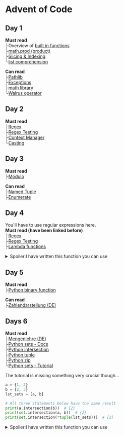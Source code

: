 # Advent of Code
## Day 1
**Must read**  
├Overview of [built in functions](https://docs.python.org/3/library/functions.html)  
├[math.prod (product)](https://docs.python.org/3/library/math.html#math.prod)  
├[Slicing & Indexing](https://towardsdatascience.com/the-basics-of-indexing-and-slicing-python-lists-2d12c90a94cf)  
└[list comprehension](https://www.python-kurs.eu/list_comprehension.php)

**Can read**  
├[Pathlib](https://docs.python.org/3/library/pathlib.html)  
├[Exceptions](https://docs.python.org/3/tutorial/errors.html)  
├[math library](https://docs.python.org/3/library/math.html)  
└[Walrus operator](https://realpython.com/lessons/assignment-expressions/)

## Day 2
**Must read**  
├[Regex](https://docs.python.org/3/howto/regex.html)  
├[Regex Testing](https://regexr.com/)  
├[Context Manager](https://stackabuse.com/python-context-managers/)  
└[Casting](https://www.w3schools.com/python/python_casting.asp)

## Day 3
**Must read**  
├[Modulo](https://www.geeksforgeeks.org/what-is-a-modulo-operator-in-python/)

**Can read**  
├[Named Tuple](https://docs.python.org/3/library/collections.html#collections.namedtuple)  
├[Enumerate](https://docs.python.org/3/library/functions.html?highlight=enumerate#enumerate)

## Day 4
You'll have to use regular expressions here.  
**Must read (have been linked before)**  
├[Regex](https://docs.python.org/3/howto/regex.html)  
├[Regex Testing](https://regexr.com/)  
├[Lambda functions](https://www.w3schools.com/python/python_lambda.asp)

<details>
  <summary>Spoiler:I have written this function you can use</summary>
    
  ```python
import re
def re_range(prefix: str, low: int, up: int, postfix: str = ""):
    """Creates a regex for a numeric range"""  # e.g. "birth_year": re_range("byr:", 1920, 2002),
    lst_range = [str(i) for i in range(low, up + 1)]
    str_range = f"({'|'.join(lst_range)})"
    return re.compile(prefix + str_range + postfix)
  ```
</details>

## Day 5
**Must read**  
├[Python binary function](https://docs.python.org/3/library/functions.html?highlight=enumerate#bin)  

**Can read**  
├[Zahlendarstellung (DE)](https://www.inf.hs-flensburg.de/lang/informatik/zahlendarstellung.htm)


## Days 6
**Must read**  
├[Mengenlehre (DE)](https://www.mathebibel.de/mengenlehre)  
├[Python sets - Docs](https://docs.python.org/3/library/stdtypes.html#set)  
├[Python intersection](https://docs.python.org/3/library/stdtypes.html#frozenset.intersection)  
├[Python tuple](https://docs.python.org/3/library/stdtypes.html#tuple)  
├[Python zip](https://docs.python.org/3/library/functions.html#zip)  
└[Python sets - Tutorial](https://realpython.com/python-sets/)

The tutorial is missing something very crucial though...
```python
a = {1, 2}
b = {2, 3}
lst_sets = [a, b]

# All three statements below have the same result
print(a.intersection(b))  # {2}
print(set.intersection(a, b))  # {2}
print(set.intersection(*tuple(lst_sets)))  # {2}
```

<details>
  <summary>Spoiler:I have written this function you can use</summary>
    
  ```python
from typing import List, Set
import re
def intersecting_entries(group: str) -> int:
    """Counts the number of chars that are in every entry of the list"""
    entries = group.splitlines()  # Splits the group into their members
    entries: List[str] = [re.sub(r"[^a-z]", "", entry) for entry in entries]  # Deletes every char that is not a-z
    entries: List[Set[str]] = [set(entry) for entry in entries]

    return len(set.intersection(*tuple(entries)))
  ```
</details>


<!-- Design element
**Must read** 
├[]()
└[]()
-->